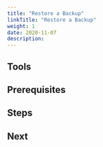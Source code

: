 ```yaml
---
title: "Restore a Backup"
linkTitle: "Restore a Backup"
weight: 1
date: 2020-11-07
description: 
---
```


## Tools

## Prerequisites

## Steps

## Next
